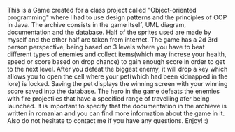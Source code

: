 This is a Game created for a class project called "Object-oriented programming" where I had to use design patterns and the principles of OOP in Java. The archive consists in the game itself, UML diagram, documentation and the database. Half of the sprites used are made by myself and the other half are taken from internet. The game has a 2d 3rd person perspective, being based on 3 levels where you have to beat different types of enemies and collect items(which may increse your health, speed or score based on drop chance) to gain enough score in order to get to the next level. After you defeat the biggest enemy, it will drop a key which allows you to open the cell where your pet(which had been kidnapped in the lore) is locked. Saving the pet displays the winning screen with your winning score saved into the database. The hero in the game defeats the enemies with fire projectiles that have a specified range of travelling afer being launched. It is important to specify that the documentation in the archieve is written in romanian and you can find more information about the game in it. Also do not hesitate to contact me if you have any questions. Enjoy! :)
